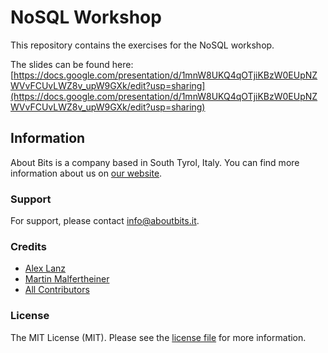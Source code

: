 # NoSQL Workshop

This repository contains the exercises for the NoSQL workshop.

The slides can be found here: [https://docs.google.com/presentation/d/1mnW8UKQ4qOTjiKBzW0EUpNZWVvFCUvLWZ8v_upW9GXk/edit?usp=sharing](https://docs.google.com/presentation/d/1mnW8UKQ4qOTjiKBzW0EUpNZWVvFCUvLWZ8v_upW9GXk/edit?usp=sharing)

## Information

About Bits is a company based in South Tyrol, Italy. You can find more information about us on [our website](https://aboutbits.it).

### Support

For support, please contact [info@aboutbits.it](mailto:info@aboutbits.it).

### Credits

- [Alex Lanz](https://github.com/alexlanz)
- [Martin Malfertheiner](https://github.com/mmalfertheiner)
- [All Contributors](../../contributors)

### License

The MIT License (MIT). Please see the [license file](license.md) for more information.
